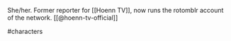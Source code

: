 She/her. Former reporter for [[Hoenn TV]], now runs the rotomblr account of the network. [[@hoenn-tv-official]]

#characters 